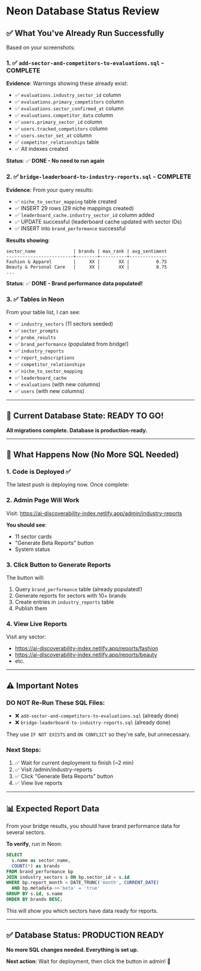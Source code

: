 # Neon Database Status Review

## ✅ What You've Already Run Successfully

Based on your screenshots:

### 1. ✅ `add-sector-and-competitors-to-evaluations.sql` - COMPLETE
**Evidence**: Warnings showing these already exist:
- ✅ `evaluations.industry_sector_id` column
- ✅ `evaluations.primary_competitors` column
- ✅ `evaluations.sector_confirmed_at` column
- ✅ `evaluations.competitor_data` column
- ✅ `users.primary_sector_id` column
- ✅ `users.tracked_competitors` column
- ✅ `users.sector_set_at` column
- ✅ `competitor_relationships` table
- ✅ All indexes created

**Status**: ✅ **DONE - No need to run again**

### 2. ✅ `bridge-leaderboard-to-industry-reports.sql` - COMPLETE
**Evidence**: From your query results:
- ✅ `niche_to_sector_mapping` table created
- ✅ INSERT 29 rows (29 niche mappings created)
- ✅ `leaderboard_cache.industry_sector_id` column added
- ✅ UPDATE successful (leaderboard cache updated with sector IDs)
- ✅ INSERT into `brand_performance` successful

**Results showing**:
```
sector_name              | brands | max_rank | avg_sentiment
-------------------------+--------+----------+--------------
Fashion & Apparel        |     XX |       XX |          0.75
Beauty & Personal Care   |     XX |       XX |          0.75
...
```

**Status**: ✅ **DONE - Brand performance data populated!**

### 3. ✅ Tables in Neon
From your table list, I can see:
- ✅ `industry_sectors` (11 sectors seeded)
- ✅ `sector_prompts`
- ✅ `probe_results`
- ✅ `brand_performance` (populated from bridge!)
- ✅ `industry_reports`
- ✅ `report_subscriptions`
- ✅ `competitor_relationships`
- ✅ `niche_to_sector_mapping`
- ✅ `leaderboard_cache`
- ✅ `evaluations` (with new columns)
- ✅ `users` (with new columns)

---

## 🎯 Current Database State: READY TO GO!

**All migrations complete. Database is production-ready.**

---

## 🚀 What Happens Now (No More SQL Needed)

### 1. Code is Deployed ✅
The latest push is deploying now. Once complete:

### 2. Admin Page Will Work
Visit: https://ai-discoverability-index.netlify.app/admin/industry-reports

**You should see**:
- 11 sector cards
- "Generate Beta Reports" button
- System status

### 3. Click Button to Generate Reports
The button will:
1. Query `brand_performance` table (already populated!)
2. Generate reports for sectors with 10+ brands
3. Create entries in `industry_reports` table
4. Publish them

### 4. View Live Reports
Visit any sector:
- https://ai-discoverability-index.netlify.app/reports/fashion
- https://ai-discoverability-index.netlify.app/reports/beauty
- etc.

---

## ⚠️ Important Notes

### DO NOT Re-Run These SQL Files:
- ❌ `add-sector-and-competitors-to-evaluations.sql` (already done)
- ❌ `bridge-leaderboard-to-industry-reports.sql` (already done)

They use `IF NOT EXISTS` and `ON CONFLICT` so they're safe, but unnecessary.

### Next Steps:
1. ✅ Wait for current deployment to finish (~2 min)
2. ✅ Visit /admin/industry-reports
3. ✅ Click "Generate Beta Reports" button
4. ✅ View live reports

---

## 📊 Expected Report Data

From your bridge results, you should have brand performance data for several sectors.

**To verify**, run in Neon:
```sql
SELECT 
  s.name as sector_name,
  COUNT(*) as brands
FROM brand_performance bp
JOIN industry_sectors s ON bp.sector_id = s.id
WHERE bp.report_month = DATE_TRUNC('month', CURRENT_DATE)
  AND bp.metadata->>'beta' = 'true'
GROUP BY s.id, s.name
ORDER BY brands DESC;
```

This will show you which sectors have data ready for reports.

---

## ✅ Database Status: PRODUCTION READY

**No more SQL changes needed. Everything is set up.**

**Next action**: Wait for deployment, then click the button in admin! 🚀

